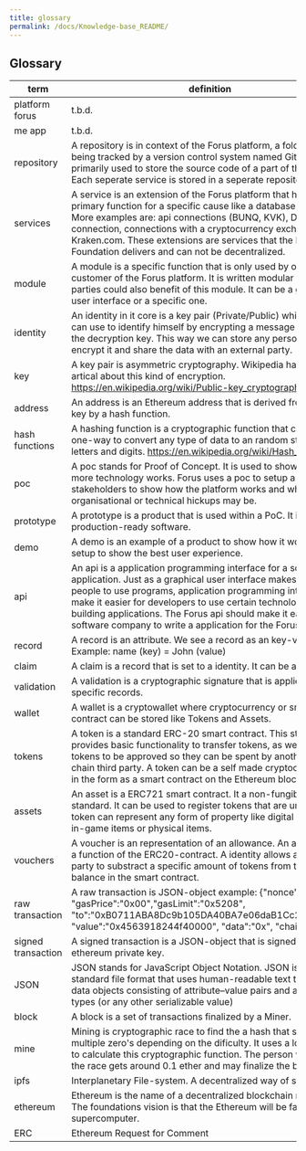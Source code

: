 ```yaml
---
title: glossary
permalink: /docs/Knowledge-base_README/
---
```


## Glossary

| term | definition |
|---|---|
| platform forus | t.b.d.
| me app | t.b.d.
| repository | A repository is in context of the Forus platform, a folder that is being tracked by a version control system named Git. It is primarily used to store the source code of a part of the platform. Each seperate service is stored in a seperate repository. |
| services | A service is an extension of the Forus platform that has a primary function for a specific cause like a database connection. More examples are: api connections (BUNQ, KVK), DigiD connection, connections with a cryptocurrency exchange like Kraken.com. These extensions are services that the Forus Foundation delivers and can not be decentralized.
| module | A module is a specific function that is only used by one customer of the Forus platform. It is written modular so other parties could also benefit of this module. It can be a generic user interface or a specific one.
| identity | An identity in it core is a key pair (Private/Public) which a user can use to identify himself by encrypting a message and sharing the decryption key. This way we can store any personal data, encrypt it and share the data with an external party.
| key | A key pair is asymmetric cryptography. Wikipedia has a great artical about this kind of encryption. https://en.wikipedia.org/wiki/Public-key_cryptography
| address |An address is an Ethereum address that is derived from a public key by a hash function.
| hash functions | A hashing function is a cryptographic function that can be used one-way to convert any type of data to an random string of letters and digits. https://en.wikipedia.org/wiki/Hash_function
| poc | A poc stands for Proof of Concept. It is used to show how a more technology works. Forus uses a poc to setup a demo with stakeholders to show how the platform works and where any organisational or technical hickups may be.
| prototype | A prototype is a product that is used within a PoC. It is not yet production-ready software.
| demo | A demo is an example of a product to show how it works and is setup to show the best user experience.
| api | An api is a application programming interface for a software application. Just as a graphical user interface makes it easier for people to use programs, application programming interfaces make it easier for developers to use certain technologies in building applications. The Forus api should make it easy for any software company to write a application for the Forus platform.
| record | A record is an attribute. We see a record as an key-value pair. Example: name (key) = John (value)
| claim | A claim is a record that is set to a identity. It can be a self-claim.
| validation | A validation is a cryptographic signature that is applied to specific records.
| wallet | A wallet is a cryptowallet where cryptocurrency or smart contract can be stored like Tokens and Assets.
| tokens | A token is a standard ERC-20 smart contract. This standard provides basic functionality to transfer tokens, as well as allow tokens to be approved so they can be spent by another on-chain third party. A token can be a self made cryptocurrency but in the form as a smart contract on the Ethereum blockchain.
| assets | An asset is a ERC721 smart contract. It a non-fungible token standard. It can be used to register tokens that are unique. A token can represent any form of property like digital paintings, in-game items or physical items.
| vouchers | A voucher is an representation of an allowance. An allowance is a function of the ERC20-contract. A identity allows another party to substract a specific amount of tokens from their balance in the smart contract.
| raw transaction |A raw transaction is JSON-object example: {"nonce":"0x00", "gasPrice":"0x00","gasLimit":"0x5208", "to":"0xB0711ABA8Dc9b105DA40BA7e06daB1Cc2EA32A96", "value":"0x4563918244f40000", "data":"0x", "chainId":1}
| signed transaction | A signed transaction is a JSON-object that is signed by a ethereum private key.
| JSON | JSON stands for JavaScript Object Notation. JSON is an open-standard file format that uses human-readable text to transmit data objects consisting of attribute–value pairs and array data types (or any other serializable value)
| block | A block is a set of transactions finalized by a Miner.
| mine | Mining is cryptographic race to find the a hash that starts with multiple zero's depending on the dificulty. It uses a lot of power to calculate this cryptographic function. The person who wins the race gets around 0.1 ether and may finalize the block.
| ipfs | Interplanetary File-system. A decentralized way of storing data.
| ethereum | Ethereum is the name of a decentralized blockchain network. The foundations vision is that the Ethereum will be fast world supercomputer.
| ERC | Ethereum Request for Comment
